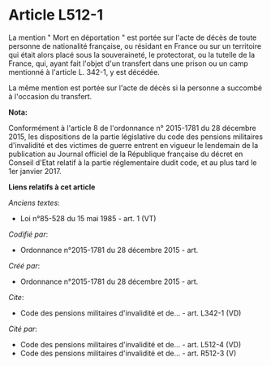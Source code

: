 # Article L512-1

La mention " Mort en déportation " est portée sur l'acte de décès de toute personne de nationalité française, ou résidant en
France ou sur un territoire qui était alors placé sous la souveraineté, le protectorat, ou la tutelle de la France, qui,
ayant fait l'objet d'un transfert dans une prison ou un camp mentionné à l'article L. 342-1, y est décédée.

La même mention est portée sur l'acte de décès si la personne a succombé à l'occasion du transfert.

**Nota:**

Conformément à l'article 8 de l'ordonnance n° 2015-1781 du 28 décembre 2015, les dispositions de la partie législative du
code des pensions militaires d'invalidité et des victimes de guerre entrent en vigueur le lendemain de la publication au
Journal officiel de la République française du décret en Conseil d'Etat relatif à la partie réglementaire dudit code, et au
plus tard le 1er janvier 2017.

**Liens relatifs à cet article**

_Anciens textes_:

  - Loi n°85-528 du 15 mai 1985 - art. 1 (VT)

_Codifié par_:

  - Ordonnance n°2015-1781 du 28 décembre 2015 - art.

_Créé par_:

  - Ordonnance n°2015-1781 du 28 décembre 2015 - art.

_Cite_:

  - Code des pensions militaires d'invalidité et de... - art. L342-1 (VD)

_Cité par_:

  - Code des pensions militaires d'invalidité et de... - art. L512-4 (VD)
  - Code des pensions militaires d'invalidité et de... - art. R512-3 (V)
